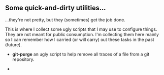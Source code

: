 ## Some quick-and-dirty utilities...

...they're not pretty, but they (sometimes) get the job done.

This is where I collect some ugly scripts that I may use to configure things.
They are not meant for public consumption.  I'm collecting them here mainly so
I can remember how I carried (or will carry) out these tasks in the past (future).

+ **git-purge** an ugly script to help remove all traces of a file from a git repository.

+ 
